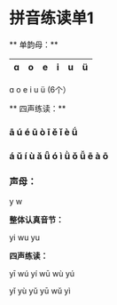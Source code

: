 # 拼音练读单1

** 单韵母：**

| ɑ | o | e | i | u | ü |
| :---: | :---: | :---: | :---: | :---: | :---: |


ɑ   o  e  i  u  ü  \(6个）

** 四声练读：**

### ā    ú   é   ū   ò   ī   ě   ǐ   è   ǘ

### á    ǔ  í  ù  ǎ  ǖ  ó  ì  ǜ  ǒ ǚ     ē  à  ō

### **声母：**

y w

**整体认真音节：**

yi  wu  yu

**四声练读：**

yī  wú   yí  wū  wù  yú

yǐ  yù   yǔ  yū  wǔ  yì

